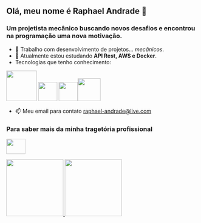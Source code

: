 ## Olá, meu nome é Raphael Andrade 👋
### Um projetista mecânico buscando novos desafios e encontrou na programação uma nova motivação.

- 🔭 Trabalho com desenvolvimento de projetos... *mecânicos*.
- 🌱 Atualmente estou estudando **API Rest, AWS e Docker**.
- Tecnologias que tenho conhecimento:

<img src="https://cdn.jsdelivr.net/gh/devicons/devicon/icons/java/java-original-wordmark.svg"  width="80" height="80"/> <img src="https://cdn.jsdelivr.net/gh/devicons/devicon/icons/spring/spring-original.svg" width="50" height="50" /> <img src="https://cdn.jsdelivr.net/gh/devicons/devicon/icons/postgresql/postgresql-original.svg" width="50" height="50" /><img src="https://cdn.jsdelivr.net/gh/devicons/devicon/icons/mongodb/mongodb-original-wordmark.svg" width="60" height="60" />
          

- 📫 Meu email para contato <raphael-andrade@live.com>

### Para saber mais da minha tragetória profissional
<a href="https://www.linkedin.com/in/raphael-andrade-b75b34107/" target="_blank"><img src="https://cdn.jsdelivr.net/gh/devicons/devicon/icons/linkedin/linkedin-original.svg" width="50" height="40" target="_blank"></a>

<div>
<a href="https://github.com/raphael-andrade">
<img height="150em" src="https://github-readme-stats.vercel.app/api/top-langs/?username=raphael-andrade&layout=compact&langs_count=7&theme=dracula"/>
<img height="150em" src="https://github-readme-stats.vercel.app/api?username=raphael-andrade&show_icons=true&theme=dracula&include_all_commits=true&count_private=true"/>
</div>
<!--


Here are some ideas to get you started:



- 👯 I’m looking to collaborate on ...
- 🤔 I’m looking for help with ...

-  
- 😄 Pronouns: ...
- ⚡ Fun fact: ...
-->

